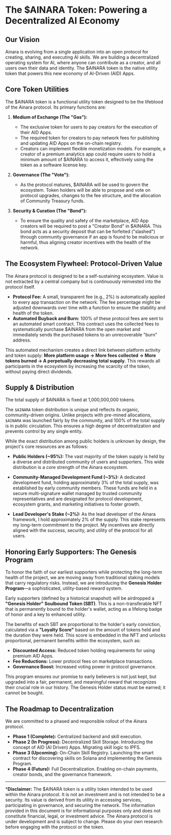 # The $AINARA Token: Powering a Decentralized AI Economy

## Our Vision

Ainara is evolving from a single application into an open protocol for creating, sharing, and executing AI skills. We are building a decentralized operating system for AI, where anyone can contribute as a creator, and all users own their data and identity. The $AINARA token is the native utility token that powers this new economy of AI-Driven (AID) Apps.

## Core Token Utilities

The $AINARA token is a functional utility token designed to be the lifeblood of the Ainara protocol. Its primary functions are:

1.  **Medium of Exchange (The "Gas"):**
    *   The exclusive token for users to pay creators for the execution of their AID Apps.
    *   The required token for creators to pay network fees for publishing and updating AID Apps on the on-chain registry.
    *   Creators can implement flexible monetization models. For example, a creator of a premium analytics app could require users to hold a minimum amount of $AINARA to access it, effectively using the token as a software license key.

2.  **Governance (The "Vote"):**
    *   As the protocol matures, $AINARA will be used to govern the ecosystem. Token holders will be able to propose and vote on protocol upgrades, changes to the fee structure, and the allocation of Community Treasury funds.

3.  **Security & Curation (The "Bond"):**
    *   To ensure the quality and safety of the marketplace, AID App creators will be required to post a "Creator Bond" in $AINARA. This bond acts as a security deposit that can be forfeited ("slashed") through community governance if an app is found to be malicious or harmful, thus aligning creator incentives with the health of the network.

## The Ecosystem Flywheel: Protocol-Driven Value

The Ainara protocol is designed to be a self-sustaining ecosystem. Value is not extracted by a central company but is continuously reinvested into the protocol itself.

*   **Protocol Fee:** A small, transparent fee (e.g., 2%) is automatically applied to every app transaction on the network. The fee percentage might be adjusted downwards over time with a function to ensure the stability and health of the token.
*   **Automated Buyback and Burn:** 100% of these protocol fees are sent to an automated smart contract. This contract uses the collected fees to systematically purchase $AINARA from the open market and immediately sends the purchased tokens to an unrecoverable "burn" address.

This automated mechanism creates a direct link between platform activity and token supply: **More platform usage → More fees collected → More tokens burned → A perpetually decreasing total supply.** This rewards all participants in the ecosystem by increasing the scarcity of the token, without paying direct dividends.

## Supply & Distribution

The total supply of $AINARA is fixed at 1,000,000,000 tokens.

The `$AINARA` token distribution is unique and reflects its organic, community-driven origins. Unlike projects with pre-mined allocations, `$AINARA` was launched fairly by the community, and 100% of the total supply is in public circulation. This ensures a high degree of decentralization and prevents control by any single entity.

While the exact distribution among public holders is unknown by design, the project's core resources are as follows:

*   **Public Holders (~95%):** The vast majority of the token supply is held by a diverse and distributed community of users and supporters. This wide distribution is a core strength of the Ainara ecosystem.

*   **Community-Managed Development Fund (~3%):** A dedicated development fund, holding approximately 3% of the total supply, was established by early community members. These funds are held in a secure multi-signature wallet managed by trusted community representatives and are designated for protocol development, ecosystem grants, and marketing initiatives to foster growth.

*   **Lead Developer's Stake (~2%):** As the lead developer of the Ainara framework, I hold approximately 2% of the supply. This stake represents my long-term commitment to the project. My incentives are directly aligned with the success, security, and utility of the protocol for all users.

## Honoring Early Supporters: The Genesis Program

To honor the faith of our earliest supporters while protecting the long-term health of the project, we are moving away from traditional staking models that carry regulatory risks. Instead, we are introducing the **Genesis Holder Program**—a sophisticated, utility-based reward system.

Early supporters (defined by a historical snapshot) will be airdropped a **"Genesis Holder" Soulbound Token (SBT)**. This is a non-transferable NFT that is permanently bound to the holder's wallet, acting as a lifelong badge of honor and a key to enhanced utility.

The benefits of each SBT are proportional to the holder's early conviction, calculated via a **"Loyalty Score"** based on the amount of tokens held and the duration they were held. This score is embedded in the NFT and unlocks proportional, permanent benefits within the ecosystem, such as:

*   **Discounted Access:** Reduced token holding requirements for using premium AID Apps.
*   **Fee Reductions:** Lower protocol fees on marketplace transactions.
*   **Governance Boost:** Increased voting power in protocol governance.

This program ensures our promise to early believers is not just kept, but upgraded into a fair, permanent, and meaningful reward that recognizes their crucial role in our history. The Genesis Holder status must be earned; it cannot be bought.

## The Roadmap to Decentralization

We are committed to a phased and responsible rollout of the Ainara protocol.

*   **Phase 1 (Complete):** Centralized backend and skill execution.
*   **Phase 2 (In Progress):** Decentralized Skill Storage. Introducing the concept of AID (AI Driven) Apps. Migrating skill logic to IPFS.
*   **Phase 3 (Upcoming):** On-Chain Skill Registry. Launching the smart contract for discovering skills on Solana and implementing the Genesis Program.
*   **Phase 4 (Future):** Full Decentralization. Enabling on-chain payments, creator bonds, and the governance framework.

---

***Disclaimer:** The $AINARA token is a utility token intended to be used within the Ainara protocol. It is not an investment and is not intended to be a security. Its value is derived from its utility in accessing services, participating in governance, and securing the network. The information provided in this document is for informational purposes only and does not constitute financial, legal, or investment advice. The Ainara protocol is under development and is subject to change. Please do your own research before engaging with the protocol or the token.
